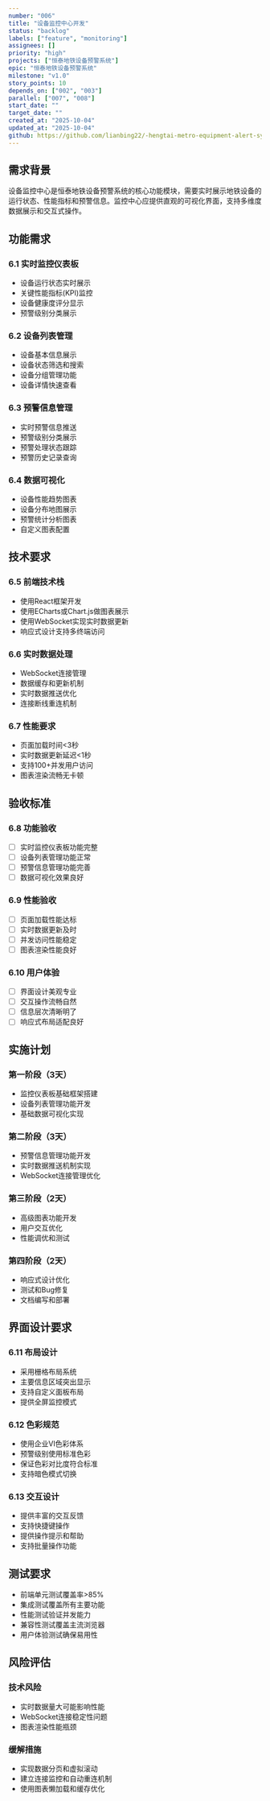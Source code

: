 ```yaml
---
number: "006"
title: "设备监控中心开发"
status: "backlog"
labels: ["feature", "monitoring"]
assignees: []
priority: "high"
projects: ["恒泰地铁设备预警系统"]
epic: "恒泰地铁设备预警系统"
milestone: "v1.0"
story_points: 10
depends_on: ["002", "003"]
parallel: ["007", "008"]
start_date: ""
target_date: ""
created_at: "2025-10-04"
updated_at: "2025-10-04"
github: https://github.com/lianbing22/-hengtai-metro-equipment-alert-system
---
```


## 需求背景

设备监控中心是恒泰地铁设备预警系统的核心功能模块，需要实时展示地铁设备的运行状态、性能指标和预警信息。监控中心应提供直观的可视化界面，支持多维度数据展示和交互式操作。

## 功能需求

### 6.1 实时监控仪表板
- 设备运行状态实时展示
- 关键性能指标(KPI)监控
- 设备健康度评分显示
- 预警级别分类展示

### 6.2 设备列表管理
- 设备基本信息展示
- 设备状态筛选和搜索
- 设备分组管理功能
- 设备详情快速查看

### 6.3 预警信息管理
- 实时预警信息推送
- 预警级别分类展示
- 预警处理状态跟踪
- 预警历史记录查询

### 6.4 数据可视化
- 设备性能趋势图表
- 设备分布地图展示
- 预警统计分析图表
- 自定义图表配置

## 技术要求

### 6.5 前端技术栈
- 使用React框架开发
- 使用ECharts或Chart.js做图表展示
- 使用WebSocket实现实时数据更新
- 响应式设计支持多终端访问

### 6.6 实时数据处理
- WebSocket连接管理
- 数据缓存和更新机制
- 实时数据推送优化
- 连接断线重连机制

### 6.7 性能要求
- 页面加载时间<3秒
- 实时数据更新延迟<1秒
- 支持100+并发用户访问
- 图表渲染流畅无卡顿

## 验收标准

### 6.8 功能验收
- [ ] 实时监控仪表板功能完整
- [ ] 设备列表管理功能正常
- [ ] 预警信息管理功能完善
- [ ] 数据可视化效果良好

### 6.9 性能验收
- [ ] 页面加载性能达标
- [ ] 实时数据更新及时
- [ ] 并发访问性能稳定
- [ ] 图表渲染性能良好

### 6.10 用户体验
- [ ] 界面设计美观专业
- [ ] 交互操作流畅自然
- [ ] 信息层次清晰明了
- [ ] 响应式布局适配良好

## 实施计划

### 第一阶段（3天）
- 监控仪表板基础框架搭建
- 设备列表管理功能开发
- 基础数据可视化实现

### 第二阶段（3天）
- 预警信息管理功能开发
- 实时数据推送机制实现
- WebSocket连接管理优化

### 第三阶段（2天）
- 高级图表功能开发
- 用户交互优化
- 性能调优和测试

### 第四阶段（2天）
- 响应式设计优化
- 测试和Bug修复
- 文档编写和部署

## 界面设计要求

### 6.11 布局设计
- 采用栅格布局系统
- 主要信息区域突出显示
- 支持自定义面板布局
- 提供全屏监控模式

### 6.12 色彩规范
- 使用企业VI色彩体系
- 预警级别使用标准色彩
- 保证色彩对比度符合标准
- 支持暗色模式切换

### 6.13 交互设计
- 提供丰富的交互反馈
- 支持快捷键操作
- 提供操作提示和帮助
- 支持批量操作功能

## 测试要求

- 前端单元测试覆盖率>85%
- 集成测试覆盖所有主要功能
- 性能测试验证并发能力
- 兼容性测试覆盖主流浏览器
- 用户体验测试确保易用性

## 风险评估

### 技术风险
- 实时数据量大可能影响性能
- WebSocket连接稳定性问题
- 图表渲染性能瓶颈

### 缓解措施
- 实现数据分页和虚拟滚动
- 建立连接监控和自动重连机制
- 使用图表懒加载和缓存优化